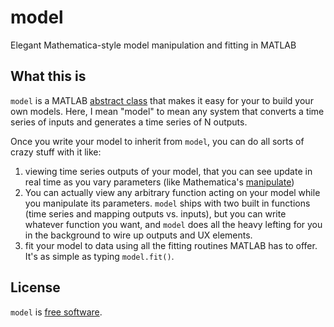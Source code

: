 # model

Elegant Mathematica-style model manipulation and fitting in MATLAB 

## What this is

`model` is a MATLAB [abstract class](https://www.mathworks.com/help/matlab/matlab_oop/abstract-classes-and-interfaces.html) that makes it easy for your to build your own models. Here, I mean "model" to mean any system that converts a time series of inputs and generates a time series of N outputs. 

Once you write your model to inherit from `model`, you can do all sorts of crazy stuff with it like:

1. viewing time series outputs of your model, that you can see update in real time as you vary parameters (like Mathematica's [manipulate](https://reference.wolfram.com/language/ref/Manipulate.html))
2. You can actually view any arbitrary function acting on your model while you manipulate its parameters. `model` ships with two built in functions (time series and mapping outputs vs. inputs), but you can write whatever function you want, and `model` does all the heavy lefting for you in the background to wire up outputs and UX elements. 
3. fit your model to data using all the fitting routines MATLAB has to offer. It's as simple as typing `model.fit()`. 

## License 

`model` is [free software](https://www.gnu.org/licenses/gpl-3.0.en.html).

 